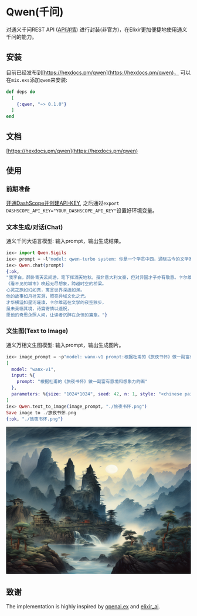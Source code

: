 # Qwen(千问)

对通义千问REST API
([API详情](https://help.aliyun.com/zh/dashscope/developer-reference/api-details))
进行封装(非官方)，在Elixir更加便捷地使用通义千问的能力。


## 安装
目前已经发布到[https://hexdocs.pm/qwen](https://hexdocs.pm/qwen)，
可以在`mix.exs`添加`qwen`来安装:

```elixir
def deps do
  [
    {:qwen, "~> 0.1.0"}
  ]
end
```

## 文档

[https://hexdocs.pm/qwen](https://hexdocs.pm/qwen)


## 使用


### 前期准备

[开通DashScope并创建API-KEY](https://help.aliyun.com/zh/dashscope/developer-reference/activate-dashscope-and-create-an-api-key),
之后通过`export DASHSCOPE_API_KEY="YOUR_DASHSCOPE_API_KEY"`设置好环境变量。


### 文本生成/对话(Chat)

通义千问大语言模型: 输入prompt，输出生成结果。

```elixir
iex> import Qwen.Sigils
iex> prompt = ~l"model: qwen-turbo system: 你是一个学贯中西，通晓古今的文学家，给定一些历史上的文人，你能够根据这些人物的特征给出符合人物形象的对话。user: 你是唐代诗人李白，请做一首诗评价一下意大利作家卡尔维诺"
iex> Qwen.chat(prompt)
{:ok,
"我李白，醉卧青天云间游，笔下挥洒天地秋。虽非意大利文豪，但对异国才子亦有敬意。卡尔维诺如织梦者，编织文字的绮丽迷宫，
《看不见的城市》唤起无尽想象，跨越时空的桥梁。
心灵之旅如幻如真，寓言世界深邃如渊。
他的故事如月挂天涯，照亮异域文化之光。
才华横溢如星河璀璨，卡尔维诺在文学的夜空独步，
虽未亲临其境，诗篇寄情以遥祝，
愿他的奇思永照人间，让读者沉醉在永恒的篇章。"}
```


### 文生图(Text to Image)
通义万相文生图模型: 输入prompt，输出生成图片。

```elixir
iex> image_prompt = ~p"model: wanx-v1 prompt:根据杜甫的《旅夜书怀》做一副富有意境和想象力的画 parameters.style: <chinese painting> parameters.size: 1024*1024 parameters.n: 1 parameters.seed: 42"
[
  model: "wanx-v1",
  input: %{
    prompt: "根据杜甫的《旅夜书怀》做一副富有意境和想象力的画"
  },
  parameters: %{size: "1024*1024", seed: 42, n: 1, style: "<chinese painting>"}
]
iex> Qwen.text_to_image(image_prompt, "./旅夜书怀.png")
Save image to ./旅夜书怀.png
{:ok, "./旅夜书怀.png"}

```

<p align="center">
  <img src="./asset/旅夜书怀.png" alt="旅夜书怀" width="600" height="400">
</p>

## 致谢

The implementation is highly inspired by 
[openai.ex](https://github.com/mgallo/openai.ex) and 
[elixir_ai](https://github.com/cbh123/elixir_ai).

